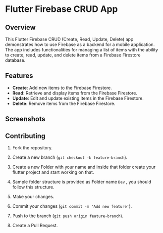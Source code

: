 # Flutter Firebase CRUD App

## Overview

This Flutter Firebase CRUD (Create, Read, Update, Delete) app demonstrates how to use Firebase as a backend for a mobile application. The app includes functionalities for managing a list of items with the ability to create, read, update, and delete items from a Firebase Firestore database.

## Features

- **Create**: Add new items to the Firebase Firestore.
- **Read**: Retrieve and display items from the Firebase Firestore.
- **Update**: Edit and update existing items in the Firebase Firestore.
- **Delete**: Remove items from the Firebase Firestore.

## Screenshots




## Contributing

1. Fork the repository.
2. Create a new branch (`git checkout -b feature-branch`).
3. Create a new Folder with your name and inside that folder create your flutter project and start working on that.
3. Sample folder structure is provided as Folder name `Dev` , you should follow this structure.
 
3. Make your changes.
4. Commit your changes (`git commit -m 'Add new feature'`).
5. Push to the branch (`git push origin feature-branch`).
6. Create a Pull Request.



